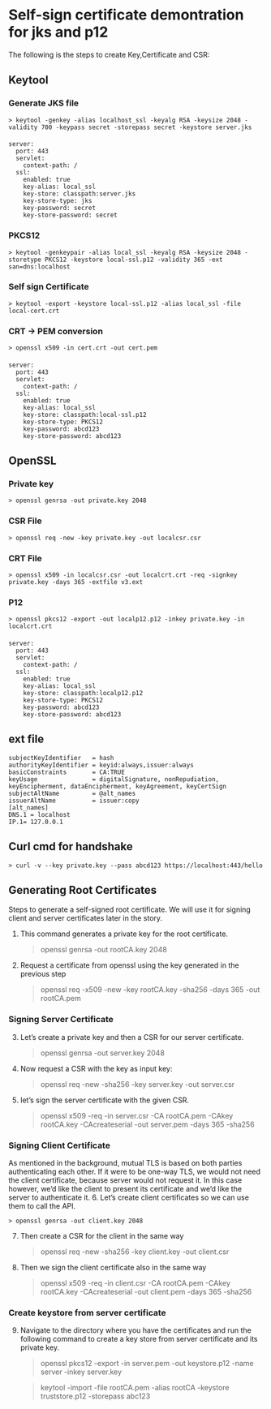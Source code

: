 # Self-sign certificate demontration for jks and p12 
The following is the steps to create Key,Certificate and CSR:

## Keytool
### Generate JKS file
    > keytool -genkey -alias localhost_ssl -keyalg RSA -keysize 2048 -validity 700 -keypass secret -storepass secret -keystore server.jks
####    
    server:
      port: 443
      servlet:
        context-path: /
      ssl:
        enabled: true
        key-alias: local_ssl
        key-store: classpath:server.jks
        key-store-type: jks
        key-password: secret
        key-store-password: secret

### PKCS12
    > keytool -genkeypair -alias local_ssl -keyalg RSA -keysize 2048 -storetype PKCS12 -keystore local-ssl.p12 -validity 365 -ext san=dns:localhost
### Self sign Certificate
    > keytool -export -keystore local-ssl.p12 -alias local_ssl -file local-cert.crt
### CRT -> PEM conversion
    > openssl x509 -in cert.crt -out cert.pem
####
    server:
      port: 443
      servlet:
        context-path: /
      ssl:
        enabled: true
        key-alias: local_ssl
        key-store: classpath:local-ssl.p12
        key-store-type: PKCS12
        key-password: abcd123
        key-store-password: abcd123

## OpenSSL
### Private key
    > openssl genrsa -out private.key 2048
### CSR File
    > openssl req -new -key private.key -out localcsr.csr
### CRT File
    > openssl x509 -in localcsr.csr -out localcrt.crt -req -signkey private.key -days 365 -extfile v3.ext
### P12
    > openssl pkcs12 -export -out localp12.p12 -inkey private.key -in localcrt.crt
####
    server:
      port: 443
      servlet:
        context-path: /
      ssl:
        enabled: true
        key-alias: local_ssl
        key-store: classpath:localp12.p12
        key-store-type: PKCS12
        key-password: abcd123
        key-store-password: abcd123

## ext file

    subjectKeyIdentifier   = hash
    authorityKeyIdentifier = keyid:always,issuer:always
    basicConstraints       = CA:TRUE
    keyUsage               = digitalSignature, nonRepudiation, keyEncipherment, dataEncipherment, keyAgreement, keyCertSign
    subjectAltName         = @alt_names
    issuerAltName          = issuer:copy
    [alt_names]
    DNS.1 = localhost
    IP.1= 127.0.0.1

## Curl cmd for handshake
    > curl -v --key private.key --pass abcd123 https://localhost:443/hello


## Generating Root Certificates
Steps to generate a self-signed root certificate. We will use it for signing client and server certificates later in the story.
1.	This command generates a private key for the root certificate.
      
    > openssl genrsa -out rootCA.key 2048
2.	Request a certificate from openssl using the key generated in the previous step
      
    > openssl req -x509 -new -key rootCA.key -sha256 -days 365 -out rootCA.pem
      
### Signing Server Certificate
3.	Let’s create a private key and then a CSR for our server certificate.
      
    > openssl genrsa -out server.key 2048
4.	Now request a CSR with the key as input key:
      
    > openssl req -new -sha256 -key server.key -out server.csr
5.	let’s sign the server certificate with the given CSR.
      
    > openssl x509 -req -in server.csr -CA rootCA.pem -CAkey rootCA.key -CAcreateserial -out server.pem -days 365 -sha256
### Signing Client Certificate
As mentioned in the background, mutual TLS is based on both parties authenticating each other. If it were to be one-way TLS, we would not need the client certificate, because server would not request it. In this case however, we’d like the client to present its certificate and we’d like the server to authenticate it.
6.	Let’s create client certificates so we can use them to call the API.
      
    > openssl genrsa -out client.key 2048
7.	Then create a CSR for the client in the same way
      
    > openssl req -new -sha256 -key client.key -out client.csr
8.	Then we sign the client certificate also in the same way
      
    > openssl x509 -req -in client.csr -CA rootCA.pem -CAkey rootCA.key -CAcreateserial -out client.pem -days 365 -sha256

### Create keystore from server certificate
9.	Navigate to the directory where you have the certificates and run the following command to create a key store from server certificate and its private key.
      
    > openssl pkcs12 -export -in server.pem -out keystore.p12 -name server -inkey server.key

    > keytool -import -file rootCA.pem -alias rootCA -keystore truststore.p12 -storepass abc123
